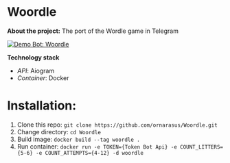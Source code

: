 # Woordle 
**About the project:** The port of the Wordle game in Telegram

<a href="https://t.me/PlayWoordleBot">
<img alt="Demo Bot: Woordle" src="https://img.shields.io/badge/Demo_Bot-Wordle-blue?style=for-the-badge&logo=telegram">
</a>

**Technology stack**
* *API*: Aiogram
* *Container*: Docker

# Installation:
1) Clone this repo: `git clone https://github.com/ornarasus/Woordle.git`
2) Change directory: `cd Woordle`
3) Build image: `docker build --tag woordle .`
4) Run container: `docker run -e TOKEN={Token Bot Api} -e COUNT_LITTERS={5-6} -e COUNT_ATTEMPTS={4-12} -d woordle`

